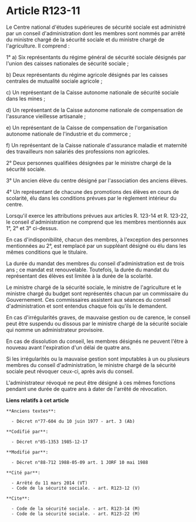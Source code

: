 # Article R123-11

Le Centre national d'études supérieures de sécurité sociale est administré par un conseil d'administration dont les membres
sont nommés par arrêté du ministre chargé de la sécurité sociale et du ministre chargé de l'agriculture. Il comprend   : 

1° a) Six représentants du régime général de sécurité sociale désignés par l'union des caisses nationales de sécurité
sociale ; 

b) Deux représentants du régime agricole désignés par les caisses centrales de mutualité sociale agricole ; 

c) Un représentant de la Caisse autonome nationale de sécurité sociale dans les mines ; 

d) Un représentant de la Caisse autonome nationale de compensation de l'assurance vieillesse artisanale ; 

e) Un représentant de la Caisse de compensation de l'organisation autonome nationale de l'industrie et du commerce ; 

f) Un représentant de la Caisse nationale d'assurance maladie et maternité des travailleurs non salariés des professions non
agricoles. 

2° Deux personnes qualifiées désignées par le ministre chargé de la sécurité sociale. 

3° Un ancien élève du centre désigné par l'association des anciens élèves. 

4° Un représentant de chacune des promotions des élèves en cours de scolarité, élu dans les conditions prévues par le
règlement intérieur du centre. 

Lorsqu'il exerce les attributions prévues aux articles R. 123-14 et R. 123-22, le conseil d'administration ne comprend que
les membres mentionnés aux 1°, 2° et 3° ci-dessus. 

En cas d'indisponibilité, chacun des membres, à l'exception des personnes mentionnées au 2°, est remplacé par un suppléant
désigné ou élu dans les mêmes conditions que le titulaire. 

La durée du mandat des membres du conseil d'administration est de trois ans ; ce mandat est renouvelable. Toutefois, la durée
du mandat du représentant des élèves est limitée à la durée de la scolarité. 

Le ministre chargé de la sécurité sociale, le ministre de l'agriculture et le ministre chargé du budget sont représentés
chacun par un commissaire du Gouvernement. Ces commissaires assistent aux séances du conseil d'administration et sont
entendus chaque fois qu'ils le demandent. 

En cas d'irrégularités graves, de mauvaise gestion ou de carence, le conseil peut être suspendu ou dissous par le ministre
chargé de la sécurité sociale qui nomme un administrateur provisoire. 

En cas de dissolution du conseil, les membres désignés ne peuvent l'être à nouveau avant l'expiration d'un délai de quatre
ans. 

Si les irrégularités ou la mauvaise gestion sont imputables à un ou plusieurs membres du conseil d'administration, le
ministre chargé de la sécurité sociale peut révoquer ceux-ci, après avis du conseil. 

L'administrateur révoqué ne peut être désigné à ces mêmes fonctions pendant une durée de quatre ans à dater de l'arrêté de
révocation.

**Liens relatifs à cet article**

	**Anciens textes**:

	  - Décret n°77-604 du 10 juin 1977 - art. 3 (Ab)

	**Codifié par**:

	  - Décret n°85-1353 1985-12-17

	**Modifié par**:

	  - Décret n°88-712 1988-05-09 art. 1 JORF 10 mai 1988

	**Cité par**:

	  - Arrêté du 11 mars 2014 (VT)
	  - Code de la sécurité sociale. - art. R123-12 (V)

	**Cite**:

	  - Code de la sécurité sociale. - art. R123-14 (M)
	  - Code de la sécurité sociale. - art. R123-22 (M)
